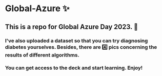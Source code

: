 # Global-Azure :sparkles: 
## This is a repo for Global Azure Day 2023. :open_file_folder:
### I've also uploaded a dataset so that you can try diagnosing diabetes yourselves. Besides, there are 4️⃣ pics concerning the results of different algorithms. 
### You can get access to the deck and start learning. Enjoy! 
